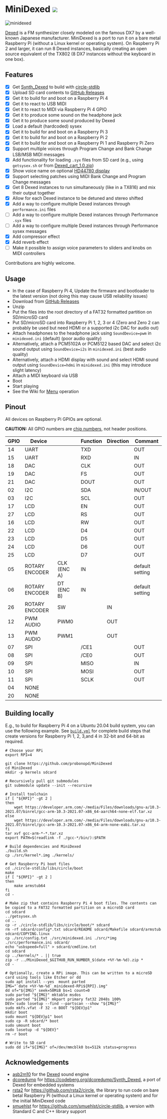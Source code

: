 # MiniDexed ![](https://github.com/probonopd/MiniDexed/actions/workflows/build.yml/badge.svg)

![minidexed](https://user-images.githubusercontent.com/2480569/161813414-bb156a1c-efec-44c0-802a-8926412a08e0.jpg)

[Dexed](https://asb2m10.github.io/dexed/) is a FM synthesizer closely modeled on the famous DX7 by a well-known Japanese manufacturer. MiniDexed is a port to run it on a bare metal Raspberry Pi (without a Linux kernel or operating system). On Raspberry Pi 2 and larger, it can run 8 Dexed instances, basically creating an open source equivalent of the TX802 (8 DX7 instances without the keyboard in one box).

## Features

- [x] Get [Synth_Dexed](https://codeberg.org/dcoredump/Synth_Dexed) to build with [circle-stdlib](https://github.com/smuehlst/circle-stdlib)
- [x] Upload SD card contents to [GitHub Releases](../../releases)
- [x] Get it to build for and boot on a Raspberry Pi 4
- [x] Get it to react to USB MIDI
- [x] Get it to react to MIDI via Raspberry Pi 4 GPIO
- [x] Get it to produce some sound on the headphone jack
- [x] Get it to produce some sound produced by Dexed
- [x] Load a default (hardcoded) sysex
- [x] Get it to build for and boot on a Raspberry Pi 3
- [x] Get it to build for and boot on a Raspberry Pi 2
- [x] Get it to build for and boot on a Raspberry Pi 1 and Raspberry Pi Zero
- [x] Support multiple voices through Program Change and Bank Change LSB/MSB MIDI messages
- [x] Add functionality for loading `.syx` files from SD card (e.g., using `getsysex.sh` or from [Dexed_cart_1.0.zip](http://hsjp.eu/downloads/Dexed/Dexed_cart_1.0.zip))
- [x] Show voice name on optional [HD44780 display](https://www.berrybase.de/sensoren-module/displays/alphanumerische-displays/alphanumerisches-lcd-16x2-gr-252-n/gelb)
- [x] Support selecting patches using MIDI Bank Change and Program Change messages
- [x] Get 8 Dexed instances to run simultaneously (like in a TX816) and mix their output together
- [x] Allow for each Dexed instance to be detuned and stereo shifted
- [x] Add a way to configure multiple Dexed instances through `performance.ini` files
- [ ] Add a way to configure multiple Dexed instances through Performance `.syx` files
- [ ] Add a way to configure multiple Dexed instances through Performance sysex messages
- [x] Add compressor effect
- [x] Add reverb effect
- [ ] Make it possible to assign voice parameters to sliders and knobs on MIDI controllers

Contributions are highly welcome.

## Usage

* In the case of Raspberry Pi 4, Update the firmware and bootloader to the latest version (not doing this may cause USB reliability issues)
* Download from [GitHub Releases](../../releases)
* Unzip
* Put the files into the root directory of a FAT32 formatted partition on SD/microSD card
* Put SD/microSD card into Raspberry Pi 1, 2, 3 or 4 (Zero and Zero 2 can probably be used but need HDMI or a supported i2c DAC for audio out)
* Attach headphones to the headphone jack using `SoundDevice=pwm` in `minidexed.ini` (default) (poor audio quality)
* Alternatively, attach a  PCM5102A or PCM5122 based DAC and select i2c sound output using `SoundDevice=i2s` in `minidexed.ini` (best audio quality)
* Alternatively, attach a HDMI display with sound and select HDMI sound output using `SoundDevice=hdmi` in `minidexed.ini` (this may introduce slight latency)
* Attach a MIDI keyboard via USB
* Boot
* Start playing
* See the Wiki for [Menu](https://github.com/probonopd/MiniDexed/wiki/Menu) operation


## Pinout

All devices on Raspberry Pi GPIOs are optional.

__CAUTION:__ All GPIO numbers are [chip numbers](https://pinout.xyz/), not header positions.

|GPIO | Device |  | Function | Direction | Commant|
|---|---|---|---|---|---|
|14 | UART |  | TXD |  | OUT |  | serial MIDI|
|15 | UART |  | RXD |  | IN |  | serial MIDI|
|18 | DAC |  | CLK |  | OUT|
|19 | DAC |  | FS |  | OUT|
|21 | DAC |  | DOUT |  | OUT|
|02 | I2C |  | SDA |  | IN/OUT |  | used by some DACs|
|03 | I2C |  | SCL |  | OUT |  | used by some DACs|
|17 | LCD |  | EN |  | OUT |  | default setting|
|27 | LCD |  | RS |  | OUT |  | default setting|
|16 | LCD |  | RW |  | OUT |  | default setting, optional|
|22 | LCD |  | D4 |  | OUT |  | default setting|
|23 | LCD |  | D5 |  | OUT |  | default setting|
|24 | LCD |  | D6 |  | OUT |  | default setting|
|25 | LCD |  | D7 |  | OUT |  | default setting|
|05 | ROTARY ENCODER | CLK (ENC A) | IN |  | default setting|
|06 | ROTARY ENCODER | DT (ENC B) | IN |  | default setting|
|26 | ROTARY ENCODER | SW |  | IN |  | default setting|
|12 | PWM AUDIO | PWM0 |  | OUT |  | on Raspberry Pi Zero|
|13 | PWM AUDIO | PWM1 |  | OUT |  | on Raspberry Pi Zero|
|07 | SPI |  | /CE1 |  | OUT |  | reserved|
|08 | SPI |  | /CE0 |  | OUT |  | reserved|
|09 | SPI |  | MISO |  | IN |  | reserved|
|10 | SPI |  | MOSI |  | OUT |  | reserved|
|11 | SPI |  | SCLK |  | OUT |  | reserved|
|04 | NONE |  |  |  |  |  | can generate clock signal|
|20 | NONE |  |  |  |  |  | may be used for DAC DIN|

## Building locally

E.g., to build for Raspberry Pi 4 on a Ubuntu 20.04 build system, you can use the following example. See [`build.yml`](../../tree/main/.github/workflows/build.yml) for complete build steps that create versions for Raspberry Pi 1, 2, 3,and 4 in 32-bit and 64-bit as required.

```
# Choose your RPi
export RPI=4

git clone https://github.com/probonopd/MiniDexed
cd MiniDexed
mkdir -p kernels sdcard

# Recursively pull git submodules
git submodule update --init --recursive

# Install toolchain
if [ "${RPI}" -gt 2 ]
then
	wget https://developer.arm.com/-/media/Files/downloads/gnu-a/10.3-2021.07/binrel/gcc-arm-10.3-2021.07-x86_64-aarch64-none-elf.tar.xz
else
	wget https://developer.arm.com/-/media/Files/downloads/gnu-a/10.3-2021.07/binrel/gcc-arm-10.3-2021.07-x86_64-arm-none-eabi.tar.xz
fi
tar xvf gcc-arm-*-*.tar.xz 
export PATH=$(readlink -f ./gcc-*/bin/):$PATH

# Build dependencies and MiniDexed
./build.sh
cp ./src/kernel*.img ./kernels/

# Get Raspberry Pi boot files
cd ./circle-stdlib/libs/circle/boot
make
if [ "${RPI}" -gt 2 ]
then
	make armstub64
fi
cd -

# Make zip that contains Raspberry Pi 4 boot files. The contents can be copied to a FAT32 formatted partition on a microSD card
cd sdcard
../getsysex.sh
cd ..
cp -r ./circle-stdlib/libs/circle/boot/* sdcard
rm -rf sdcard/config*.txt sdcard/README sdcard/Makefile sdcard/armstub sdcard/COPYING.linux
cp ./src/config.txt ./src/minidexed.ini ./src/*img ./src/performance.ini sdcard/
echo "usbspeed=full" > sdcard/cmdline.txt
cd sdcard
cp ../kernels/* . || true
zip -r ../MiniDexed_$GITHUB_RUN_NUMBER_$(date +%Y-%m-%d).zip *
cd -

# Optionally, create a RPi image. This can be written to a microSD card using tools like Etcher or dd
sudo apt install --yes  mount parted
IMG="`date +%Y-%m-%d`_minidexed-RPi${RPI}.img"
dd of="${IMG}" seek=50MiB bs=1 count=0
sudo parted "${IMG}" mktable msdos
sudo parted "${IMG}" mkpart primary fat32 2048s 100%
DEV=`sudo losetup --find --partscan --show "${IMG}"`
sudo mkfs.vfat -F 32 -n BOOT "${DEV}p1"
mkdir boot
sudo mount "${DEV}p1" boot
sudo cp -R sdcard/* boot
sudo umount boot
sudo losetup -d "${DEV}"
rm -r boot

# Write to SD card
sudo dd if="${IMG}" of=/dev/mmcblk0 bs=512k status=progress
```

## Acknowledgements

* [asb2m10](https://github.com/asb2m10/dexed) for the [Dexed](https://github.com/asb2m10/dexed) sound engine
* [dcoredump](https://github.com/dcoredump) for https://codeberg.org/dcoredump/Synth_Dexed, a port of Dexed for embedded systems
* [rsta2](https://github.com/rsta2) for https://github.com/rsta2/circle, the library to run code on bare betal Raspberry Pi (without a Linux kernel or operating system) and for the initial MiniDexed code 
* [smuehlst](https://github.com/smuehlst) for https://github.com/smuehlst/circle-stdlib, a version with Standard C and C++ library support
